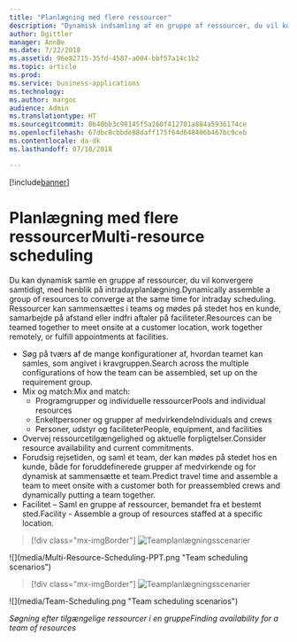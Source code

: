 ```yaml
---
title: "Planlægning med flere ressourcer"
description: "Dynamisk indsamling af en gruppe af ressourcer, du vil konvergere samtidigt, med henblik på intradayplanlægning"
author: Dgittler
manager: AnnBe
ms.date: 7/22/2018
ms.assetid: 96e82715-35fd-4587-a004-bbf57a14c1b2
ms.topic: article
ms.prod: 
ms.service: business-applications
ms.technology: 
ms.author: margoc
audience: Admin
ms.translationtype: HT
ms.sourcegitcommit: 0b40bb3c98145f5a260f412701a884a5936174ce
ms.openlocfilehash: 67dbc8cbbde88daff175f64d648406b467bc9ceb
ms.contentlocale: da-dk
ms.lasthandoff: 07/18/2018

---
```


[!include[banner](../../../../includes/banner.md)]


#  <a name="multi-resource-scheduling"></a><span data-ttu-id="7c378-103">Planlægning med flere ressourcer</span><span class="sxs-lookup"><span data-stu-id="7c378-103">Multi-resource scheduling</span></span>

<span data-ttu-id="7c378-104">Du kan dynamisk samle en gruppe af ressourcer, du vil konvergere samtidigt, med henblik på intradayplanlægning.</span><span class="sxs-lookup"><span data-stu-id="7c378-104">Dynamically assemble a group of resources to converge at the same time for intraday scheduling.</span></span> <span data-ttu-id="7c378-105">Ressourcer kan sammensættes i teams og mødes på stedet hos en kunde, samarbejde på afstand eller indfri aftaler på faciliteter.</span><span class="sxs-lookup"><span data-stu-id="7c378-105">Resources can be teamed together to meet onsite at a customer location, work together remotely, or fulfill appointments at facilities.</span></span>

* <span data-ttu-id="7c378-106">Søg på tværs af de mange konfigurationer af, hvordan teamet kan samles, som angivet i kravgruppen.</span><span class="sxs-lookup"><span data-stu-id="7c378-106">Search across the multiple configurations of how the team can be assembled, set up on the requirement group.</span></span>
* <span data-ttu-id="7c378-107">Mix og match:</span><span class="sxs-lookup"><span data-stu-id="7c378-107">Mix and match:</span></span>
    * <span data-ttu-id="7c378-108">Programgrupper og individuelle ressourcer</span><span class="sxs-lookup"><span data-stu-id="7c378-108">Pools and individual resources</span></span>
    * <span data-ttu-id="7c378-109">Enkeltpersoner og grupper af medvirkende</span><span class="sxs-lookup"><span data-stu-id="7c378-109">Individuals and crews</span></span>
    * <span data-ttu-id="7c378-110">Personer, udstyr og faciliteter</span><span class="sxs-lookup"><span data-stu-id="7c378-110">People, equipment, and facilities</span></span>
* <span data-ttu-id="7c378-111">Overvej ressourcetilgængelighed og aktuelle forpligtelser.</span><span class="sxs-lookup"><span data-stu-id="7c378-111">Consider resource availability and current commitments.</span></span> 
* <span data-ttu-id="7c378-112">Forudsig rejsetiden, og saml et team, der kan mødes på stedet hos en kunde, både for foruddefinerede grupper af medvirkende og for dynamisk at sammensætte et team.</span><span class="sxs-lookup"><span data-stu-id="7c378-112">Predict travel time and assemble a team to meet onsite with a customer both for preassembled crews and dynamically putting a team together.</span></span>
* <span data-ttu-id="7c378-113">Facilitet – Saml en gruppe af ressourcer, bemandet fra et bestemt sted.</span><span class="sxs-lookup"><span data-stu-id="7c378-113">Facility - Assemble a group of resources staffed at a specific location.</span></span>

> [!div class="mx-imgBorder"]
> <span data-ttu-id="7c378-114">![](media/Multi-Resource-Scheduling-PPT.png "Teamplanlægningsscenarier")
<!-- picture --></span><span class="sxs-lookup"><span data-stu-id="7c378-114">![](media/Multi-Resource-Scheduling-PPT.png "Team scheduling scenarios")
<!-- picture --></span></span>

> [!div class="mx-imgBorder"]
> <span data-ttu-id="7c378-115">![](media/Team-Scheduling.png "Teamplanlægningsscenarier")
<!-- picture --></span><span class="sxs-lookup"><span data-stu-id="7c378-115">![](media/Team-Scheduling.png "Team scheduling scenarios")
<!-- picture --></span></span>

<span data-ttu-id="7c378-116">*Søgning efter tilgængelige ressourcer i en gruppe*</span><span class="sxs-lookup"><span data-stu-id="7c378-116">*Finding availability for a team of resources*</span></span>

